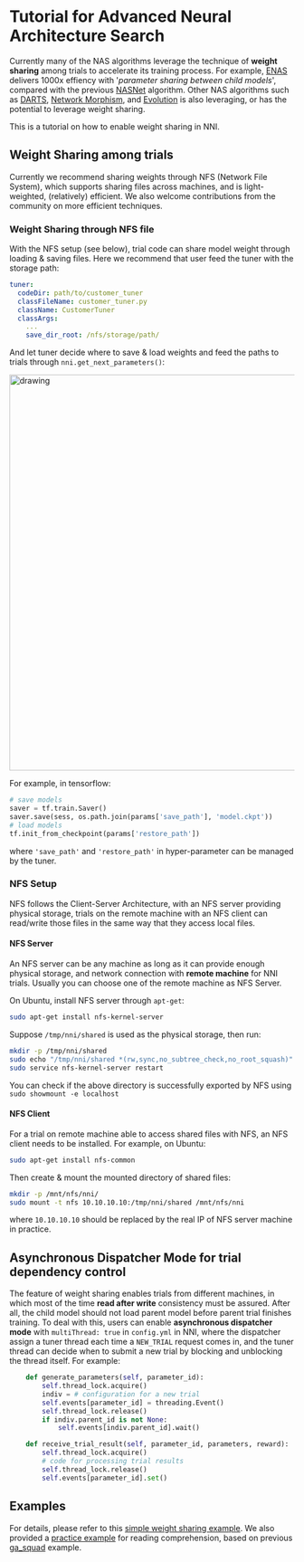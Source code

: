 # Tutorial for Advanced Neural Architecture Search
Currently many of the NAS algorithms leverage the technique of **weight sharing** among trials to accelerate its training process. For example, [ENAS][1] delivers 1000x effiency with '_parameter sharing between child models_', compared with the previous [NASNet][2] algorithm. Other NAS algorithms such as [DARTS][3], [Network Morphism][4], and [Evolution][5] is also leveraging, or has the potential to leverage weight sharing.

This is a tutorial on how to enable weight sharing in NNI.

## Weight Sharing among trials
Currently we recommend sharing weights through NFS (Network File System), which supports sharing files across machines, and is light-weighted, (relatively) efficient. We also welcome contributions from the community on more efficient techniques.

### Weight Sharing through NFS file
With the NFS setup (see below), trial code can share model weight through loading & saving files. Here we recommend that user feed the tuner with the storage path:

```yaml
tuner:
  codeDir: path/to/customer_tuner
  classFileName: customer_tuner.py
  className: CustomerTuner
  classArgs:
    ...
    save_dir_root: /nfs/storage/path/
```

And let tuner decide where to save & load weights and feed the paths to trials through `nni.get_next_parameters()`:

<img src="https://user-images.githubusercontent.com/23273522/51817667-93ebf080-2306-11e9-8395-b18b322062bc.png" alt="drawing" width="700"/>

 For example, in tensorflow:
```python
# save models
saver = tf.train.Saver()
saver.save(sess, os.path.join(params['save_path'], 'model.ckpt'))
# load models
tf.init_from_checkpoint(params['restore_path'])
```
where `'save_path'` and `'restore_path'` in hyper-parameter can be managed by the tuner.

### NFS Setup
NFS follows the Client-Server Architecture, with an NFS server providing physical storage, trials on the remote machine with an NFS client can read/write those files in the same way that they access local files.

#### NFS Server
An NFS server can be any machine as long as it can provide enough physical storage, and network connection with **remote machine** for NNI trials. Usually you can choose one of the remote machine as NFS Server.

On Ubuntu, install NFS server through `apt-get`:
```bash
sudo apt-get install nfs-kernel-server
```
Suppose `/tmp/nni/shared` is used as the physical storage, then run:
```bash
mkdir -p /tmp/nni/shared
sudo echo "/tmp/nni/shared *(rw,sync,no_subtree_check,no_root_squash)" >> /etc/exports
sudo service nfs-kernel-server restart
```
You can check if the above directory is successfully exported by NFS using `sudo showmount -e localhost`

#### NFS Client
For a trial on remote machine able to access shared files with NFS, an NFS client needs to be installed. For example, on Ubuntu:
```bash
sudo apt-get install nfs-common
```
Then create & mount the mounted directory of shared files:
```bash
mkdir -p /mnt/nfs/nni/
sudo mount -t nfs 10.10.10.10:/tmp/nni/shared /mnt/nfs/nni
```
where `10.10.10.10` should be replaced by the real IP of NFS server machine in practice.

## Asynchronous Dispatcher Mode for trial dependency control
The feature of weight sharing enables trials from different machines, in which most of the time **read after write** consistency must be assured. After all, the child model should not load parent model before parent trial finishes training. To deal with this, users can enable **asynchronous dispatcher mode** with `multiThread: true` in `config.yml` in NNI, where the dispatcher assign a tuner thread each time a `NEW_TRIAL` request comes in, and the tuner thread can decide when to submit a new trial by blocking and unblocking the thread itself. For example:
```python
    def generate_parameters(self, parameter_id):
        self.thread_lock.acquire()
        indiv = # configuration for a new trial
        self.events[parameter_id] = threading.Event()
        self.thread_lock.release()
        if indiv.parent_id is not None:
            self.events[indiv.parent_id].wait()

    def receive_trial_result(self, parameter_id, parameters, reward):
        self.thread_lock.acquire()
        # code for processing trial results
        self.thread_lock.release()
        self.events[parameter_id].set()
```

## Examples
For details, please refer to this [simple weight sharing example](https://github.com/Microsoft/nni/tree/master/test/async_sharing_test). We also provided a [practice example](https://github.com/Microsoft/nni/tree/master/examples/trials/weight_sharing/ga_squad) for reading comprehension, based on previous [ga_squad](https://github.com/Microsoft/nni/tree/master/examples/trials/ga_squad) example.

[1]: https://arxiv.org/abs/1802.03268
[2]: https://arxiv.org/abs/1707.07012
[3]: https://arxiv.org/abs/1806.09055
[4]: https://arxiv.org/abs/1806.10282
[5]: https://arxiv.org/abs/1703.01041
